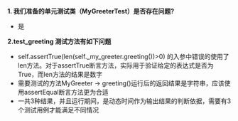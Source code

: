 **1. 我们准备的单元测试类（MyGreeterTest）是否存在问题?**<br/>
* 是

**2.test_greeting 测试方法有如下问题**
* self.assertTrue(len(self._my_greeter.greeting())>0) 的入参中错误的使用了len方法。对于assertTrue断言方法，实际用于验证给定的表达式是否为True，而len方法的结果是数字
* 需要测试的方法MyGreeter -> greeting()运行后的返回结果是字符串，应该使用assertEqual断言方法更为合适
* 一共3种结果，并且运行期间，是动态时间作为输出结果的判断依据，需要有3个测试用例才能满足不同情况